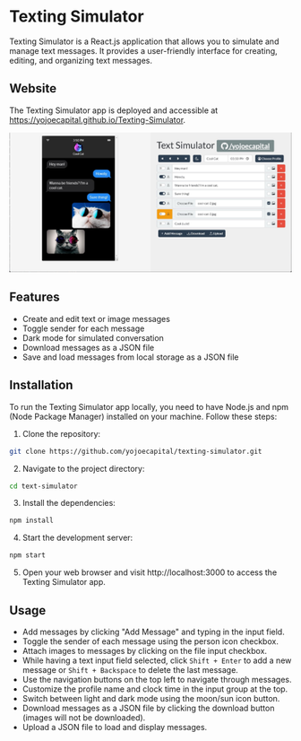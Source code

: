 # Texting Simulator

Texting Simulator is a React.js application that allows you to simulate and manage text messages. It provides a user-friendly interface for creating, editing, and organizing text messages.

## Website

The Texting Simulator app is deployed and accessible at https://yojoecapital.github.io/Texting-Simulator.

![demo](images/demo.jpg)

## Features

- Create and edit text or image messages
- Toggle sender for each message
- Dark mode for simulated conversation
- Download messages as a JSON file
- Save and load messages from local storage as a JSON file

## Installation

To run the Texting Simulator app locally, you need to have Node.js and npm (Node Package Manager) installed on your machine. Follow these steps:

1. Clone the repository:

```bash
git clone https://github.com/yojoecapital/texting-simulator.git
```

2. Navigate to the project directory:

```bash
cd text-simulator
```

3. Install the dependencies:

```bash
npm install
```

4. Start the development server:

```bash
npm start
```

5. Open your web browser and visit http://localhost:3000 to access the Texting Simulator app.

## Usage

- Add messages by clicking "Add Message" and typing in the input field.
- Toggle the sender of each message using the person icon checkbox.
- Attach images to messages by clicking on the file input checkbox.
- While having a text input field selected, click `Shift + Enter` to add a new message or `Shift + Backspace` to delete the last message.
- Use the navigation buttons on the top left to navigate through messages.
- Customize the profile name and clock time in the input group at the top.
- Switch between light and dark mode using the moon/sun icon button.
- Download messages as a JSON file by clicking the download button (images will not be downloaded).
- Upload a JSON file to load and display messages.
